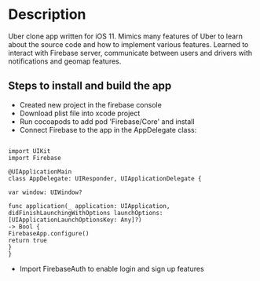 # Description

Uber clone app written for iOS 11. Mimics many features of Uber to learn about the source code and how to implement various features. Learned to interact with Firebase server, communicate between users and drivers with notifications and geomap features.

##  Steps to install and build the app

* Created new project in the firebase console
* Download plist file into xcode project
* Run cocoapods to add pod 'Firebase/Core' and install
* Connect Firebase to the app in the AppDelegate class:

```

import UIKit
import Firebase

@UIApplicationMain
class AppDelegate: UIResponder, UIApplicationDelegate {

var window: UIWindow?

func application(_ application: UIApplication,
didFinishLaunchingWithOptions launchOptions: [UIApplicationLaunchOptionsKey: Any]?)
-> Bool {
FirebaseApp.configure()
return true
}
}

```

* Import FirebaseAuth to enable login and sign up features
